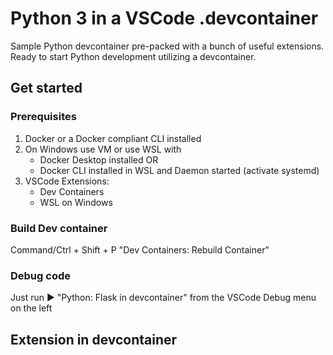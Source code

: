 # Python 3 in a VSCode .devcontainer

Sample Python devcontainer pre-packed with a bunch of useful extensions.
Ready to start Python development utilizing a devcontainer.

## Get started

### Prerequisites

1. Docker or a Docker compliant CLI installed
2. On Windows use VM or use WSL with
    - Docker Desktop installed OR
    - Docker CLI installed in WSL and Daemon started (activate systemd)
3. VSCode Extensions:
    - Dev Containers
    - WSL on Windows

### Build Dev container

Command/Ctrl + Shift + P
    "Dev Containers: Rebuild Container"

### Debug code

Just run ▶️ "Python: Flask in devcontainer" from the VSCode Debug menu on the left

## Extension in devcontainer